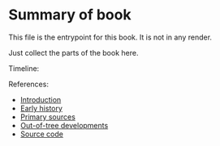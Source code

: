 # Summary of book

This file is the entrypoint for this book. It is not in any render.

Just collect the parts of the book here.

Timeline:


References:

- [Introduction](./intro.md)
- [Early history](./early_history.md)
- [Primary sources](./primary_sources.md)
- [Out-of-tree developments](./out_of_tree.md)
- [Source code](./source_code.md)
